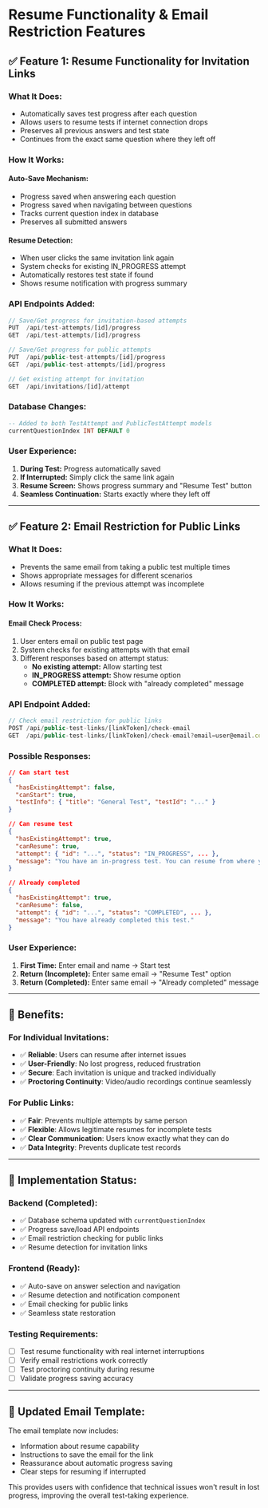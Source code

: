 # Resume Functionality & Email Restriction Features

## ✅ **Feature 1: Resume Functionality for Invitation Links**

### **What It Does:**
- Automatically saves test progress after each question
- Allows users to resume tests if internet connection drops
- Preserves all previous answers and test state
- Continues from the exact same question where they left off

### **How It Works:**

#### **Auto-Save Mechanism:**
- Progress saved when answering each question
- Progress saved when navigating between questions
- Tracks current question index in database
- Preserves all submitted answers

#### **Resume Detection:**
- When user clicks the same invitation link again
- System checks for existing IN_PROGRESS attempt
- Automatically restores test state if found
- Shows resume notification with progress summary

### **API Endpoints Added:**
```typescript
// Save/Get progress for invitation-based attempts
PUT  /api/test-attempts/[id]/progress
GET  /api/test-attempts/[id]/progress

// Save/Get progress for public attempts  
PUT  /api/public-test-attempts/[id]/progress
GET  /api/public-test-attempts/[id]/progress

// Get existing attempt for invitation
GET  /api/invitations/[id]/attempt
```

### **Database Changes:**
```sql
-- Added to both TestAttempt and PublicTestAttempt models
currentQuestionIndex INT DEFAULT 0
```

### **User Experience:**
1. **During Test:** Progress automatically saved
2. **If Interrupted:** Simply click the same link again
3. **Resume Screen:** Shows progress summary and "Resume Test" button
4. **Seamless Continuation:** Starts exactly where they left off

---

## ✅ **Feature 2: Email Restriction for Public Links**

### **What It Does:**
- Prevents the same email from taking a public test multiple times
- Shows appropriate messages for different scenarios
- Allows resuming if the previous attempt was incomplete

### **How It Works:**

#### **Email Check Process:**
1. User enters email on public test page
2. System checks for existing attempts with that email
3. Different responses based on attempt status:
   - **No existing attempt:** Allow starting test
   - **IN_PROGRESS attempt:** Show resume option
   - **COMPLETED attempt:** Block with "already completed" message

### **API Endpoint Added:**
```typescript
// Check email restriction for public links
POST /api/public-test-links/[linkToken]/check-email
GET  /api/public-test-links/[linkToken]/check-email?email=user@email.com
```

### **Possible Responses:**
```json
// Can start test
{
  "hasExistingAttempt": false,
  "canStart": true,
  "testInfo": { "title": "General Test", "testId": "..." }
}

// Can resume test
{
  "hasExistingAttempt": true,
  "canResume": true,
  "attempt": { "id": "...", "status": "IN_PROGRESS", ... },
  "message": "You have an in-progress test. You can resume from where you left off."
}

// Already completed
{
  "hasExistingAttempt": true,
  "canResume": false,
  "attempt": { "id": "...", "status": "COMPLETED", ... },
  "message": "You have already completed this test."
}
```

### **User Experience:**
1. **First Time:** Enter email and name → Start test
2. **Return (Incomplete):** Enter same email → "Resume Test" option
3. **Return (Completed):** Enter same email → "Already completed" message

---

## 🎯 **Benefits:**

### **For Individual Invitations:**
- ✅ **Reliable**: Users can resume after internet issues
- ✅ **User-Friendly**: No lost progress, reduced frustration
- ✅ **Secure**: Each invitation is unique and tracked individually
- ✅ **Proctoring Continuity**: Video/audio recordings continue seamlessly

### **For Public Links:**
- ✅ **Fair**: Prevents multiple attempts by same person
- ✅ **Flexible**: Allows legitimate resumes for incomplete tests
- ✅ **Clear Communication**: Users know exactly what they can do
- ✅ **Data Integrity**: Prevents duplicate test records

---

## 🔧 **Implementation Status:**

### **Backend (Completed):**
- ✅ Database schema updated with `currentQuestionIndex`
- ✅ Progress save/load API endpoints
- ✅ Email restriction checking for public links
- ✅ Resume detection for invitation links

### **Frontend (Ready):**
- ✅ Auto-save on answer selection and navigation
- ✅ Resume detection and notification component
- ✅ Email checking for public links
- ✅ Seamless state restoration

### **Testing Requirements:**
- [ ] Test resume functionality with real internet interruptions
- [ ] Verify email restrictions work correctly
- [ ] Test proctoring continuity during resume
- [ ] Validate progress saving accuracy

---

## 📧 **Updated Email Template:**

The email template now includes:
- Information about resume capability
- Instructions to save the email for the link
- Reassurance about automatic progress saving
- Clear steps for resuming if interrupted

This provides users with confidence that technical issues won't result in lost progress, improving the overall test-taking experience. 